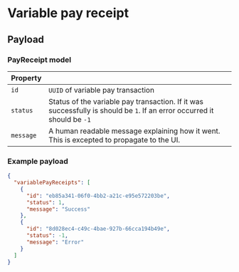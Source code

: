 # Variable pay receipt

## Payload

### PayReceipt model

| Property  |                                                                                                                         |
|-----------|-------------------------------------------------------------------------------------------------------------------------|
| `id`      | `UUID` of variable pay transaction                                                                                      |
| `status`  | Status of the variable pay transaction. If it was successfully is should be `1`. If an error occurred it should be `-1` |
| `message` | A human readable message explaining how it went. This is excepted to propagate to the UI.                               |

### Example payload

```json
{
  "variablePayReceipts": [
    {
      "id": "eb85a341-06f0-4bb2-a21c-e95e572203be",
      "status": 1,
      "message": "Success"
    },
    {
      "id": "8d028ec4-c49c-4bae-927b-66cca194b49e",
      "status": -1,
      "message": "Error"
    }
  ]
}
```



